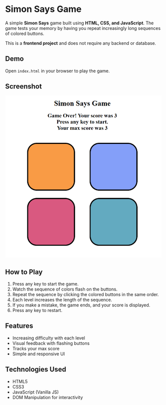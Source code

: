 # Simon Says Game

A simple **Simon Says** game built using **HTML, CSS, and JavaScript**. The game tests your memory by having you repeat increasingly long sequences of colored buttons.  

This is a **frontend project** and does not require any backend or database.  

## Demo

Open `index.html` in your browser to play the game.

## Screenshot

![Screenshot](Screenshot.png)

## How to Play

1. Press any key to start the game.
2. Watch the sequence of colors flash on the buttons.
3. Repeat the sequence by clicking the colored buttons in the same order.
4. Each level increases the length of the sequence.
5. If you make a mistake, the game ends, and your score is displayed.
6. Press any key to restart.

## Features

- Increasing difficulty with each level
- Visual feedback with flashing buttons
- Tracks your max score
- Simple and responsive UI

## Technologies Used

- HTML5
- CSS3
- JavaScript (Vanilla JS)
- DOM Manipulation for interactivity
